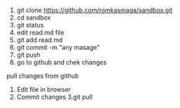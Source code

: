 1. git clone https://github.com/romkasmaga/sandbox.git
2. cd sandbox
3. git status
4. edit read.md file
5. git add read.md
6. git commit -m "any masage"
7. git push
8. go to github and chek changes

 pull changes from github
1. Edit file in browser
2. Commit changes 
3.git pull
 